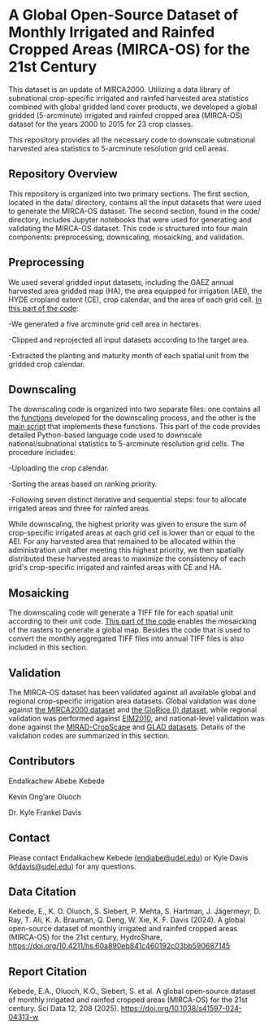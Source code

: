 ﻿# A Global Open-Source Dataset of Monthly Irrigated and Rainfed Cropped Areas (MIRCA-OS) for the 21st Century
This dataset is an update of MIRCA2000. Utilizing a data library of subnational crop-specific irrigated and rainfed harvested area statistics combined with global gridded land cover products, we developed a global gridded (5-arcminute) irrigated and rainfed cropped area (MIRCA-OS) dataset for the years 2000 to 2015 for 23 crop classes.

This repository provides all the necessary code to downscale subnational harvested area statistics to 5-arcminute resolution grid cell areas.

## Repository Overview

This repository is organized into two primary sections. The first section, located in the data/ directory, contains all the input datasets that were used to generate the MIRCA-OS dataset. The second section, found in the code/ directory, includes Jupyter notebooks that were used for generating and validating the MIRCA-OS dataset. This code is structured into four main components: preprocessing, downscaling, mosaicking, and validation.

## Preprocessing

We used several gridded input datasets, including the GAEZ annual harvested area gridded map (HA), the area equipped for irrigation (AEI), the HYDE cropland extent (CE), crop calendar, and the area of each grid cell. [In this part of the code](https://github.com/MIRCA-OS/MIRCA-OS_Code/blob/main/code/Pre-Processing.ipynb):

-We generated a five arcminute grid cell area in hectares.

-Clipped and reprojected all input datasets according to the target area.

-Extracted the planting and maturity month of each spatial unit from the gridded crop calendar.

## Downscaling
The downscaling code is organized into two separate files: one contains all the [functions](https://github.com/MIRCA-OS/MIRCA-OS_Code/blob/main/code/Downscaling_Functions.ipynb) developed for the downscaling process, and the other is the [main script](https://github.com/MIRCA-OS/MIRCA-OS_Code/blob/main/code/Main_Downscaling_Code.ipynb) that implements these functions. This part of the code provides detailed Python-based language code used to downscale national/subnational statistics to 5-arcminute resolution grid cells. The procedure includes:

-Uploading the crop calendar.

-Sorting the areas based on ranking priority.

-Following seven distinct iterative and sequential steps: four to allocate irrigated areas and three for rainfed areas.

While downscaling, the highest priority was given to ensure the sum of crop-specific irrigated areas at each grid cell is lower than or equal to the AEI. For any harvested area that remained to be allocated within the administration unit after meeting this highest priority, we then spatially distributed these harvested areas to maximize the consistency of each grid's crop-specific irrigated and rainfed areas with CE and HA.

## Mosaicking
The downscaling code will generate a TIFF file for each spatial unit according to their unit code. [This part of the code](https://github.com/MIRCA-OS/MIRCA-OS_Code/blob/main/code/Mosaicking.ipynb) enables the mosaicking of the rasters to generate a global map. Besides the code that is used to convert the monthly aggregated TIFF files into annual TIFF files is also included in this section.

## Validation
The MIRCA-OS dataset has been validated against all available global and regional crop-specific irrigation area datasets. Global validation was done against [the MIRCA2000 dataset](https://github.com/MIRCA-OS/MIRCA-OS_Code/blob/main/code/Validation-Global_MIRCA2000.ipynb) and [the GloRice (I) dataset]( https://github.com/MIRCA-OS/MIRCA-OS_Code/blob/main/code/Validation-Global-GlORICE(I).ipynb), while regional validation was performed against [EIM2010](https://github.com/MIRCA-OS/MIRCA-OS_Code/blob/main/code/Europe%20validation.ipynb), and national-level validation was done against the [MIRAD-CropScape](https://github.com/MIRCA-OS/MIRCA-OS_Code/blob/main/code/US-Validation.ipynb) and [GLAD datasets](https://github.com/MIRCA-OS/MIRCA-OS_Code/blob/main/code/Brazil_validation-.ipynb). Details of the validation codes are summarized in this section.

## Contributors

Endalkachew Abebe Kebede

Kevin Ong’are Oluoch

Dr. Kyle Frankel Davis 

## Contact

Please contact Endalkachew Kebede (endiabe@udel.edu) or Kyle Davis (kfdavis@udel.edu) for any questions.

## Data Citation
Kebede, E., K. O. Oluoch, S. Siebert, P. Mehta, S. Hartman, J. Jägermeyr, D. Ray, T. Ali, K. A. Brauman, Q. Deng, W. Xie, K. F. Davis (2024). A global open-source dataset of monthly irrigated and rainfed cropped areas (MIRCA-OS) for the 21st century, HydroShare, https://doi.org/10.4211/hs.60a890eb841c460192c03bb590687145

## Report Citation 

Kebede, E.A., Oluoch, K.O., Siebert, S. et al. A global open-source dataset of monthly irrigated and rainfed cropped areas (MIRCA-OS) for the 21st century. Sci Data 12, 208 (2025). https://doi.org/10.1038/s41597-024-04313-w 
